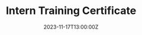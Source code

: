 ---
title: Intern Training Certificate

event: Training an Intern in DD Enterprises
# event_url: https://example.org

location: D. D. ENTERPRISES
address:
  street: Plot no. BG 71/1/6
  city: Pune
  region: Maharashtra
  postcode: '411026'
  country: India

summary: Recieved a certificate for training an intern from the MD of the DD Enterprises  - Mr. Sanjay Dubey

# Talk start and end times.
#   End time can optionally be hidden by prefixing the line with `#`.
date: '2023-11-17T13:00:00Z'
# date_end: '2030-06-01T15:00:00Z'
# all_day: false

# Schedule page publish date (NOT talk date).
# publishDate: '2017-01-01T00:00:00Z'

authors:
  - admin

tags: []

# Is this a featured talk? (true/false)
featured: true

image:
  caption: 'Intern Training Certificate'
  focal_point: Right

#links:
#  - icon: twitter
#    icon_pack: fab
#    name: Follow
#    url: https://twitter.com/georgecushen
url_code: ''
url_pdf: ''
url_slides: ''
url_video: ''

# Markdown Slides (optional).
#   Associate this talk with Markdown slides.
#   Simply enter your slide deck's filename without extension.
#   E.g. `slides = "example-slides"` references `content/slides/example-slides.md`.
#   Otherwise, set `slides = ""`.
slides: ""
---